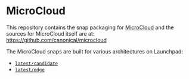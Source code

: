 # **MicroCloud**

This repository contains the snap packaging for [MicroCloud](https://snapcraft.io/microcloud) and the sources for MicroCloud itself are at: https://github.com/canonical/microcloud

The MicroCloud snaps are built for various architectures on Launchpad:

* [`latest/candidate`](https://launchpad.net/~canonical-lxd/microcloud/+snap/microcloud-latest-candidate)
* [`latest/edge`](https://launchpad.net/~canonical-lxd/microcloud/+snap/microcloud-latest-edge)
